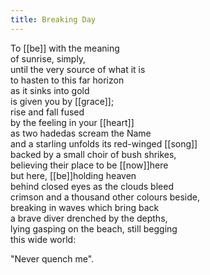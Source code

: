 ```yaml
---
title: Breaking Day
---
```


To [[be]] with the meaning  
of sunrise, simply,   
until the very source of what it is  
to hasten to this far horizon  
as it sinks into gold  
is given you by [[grace]];  
rise and fall fused  
by the feeling in your [[heart]]  
as two hadedas scream the Name  
and a starling unfolds its red-winged [[song]]  
backed by a small choir of bush shrikes,   
believing their place to be [[now]]here   
but here, [[be]]holding heaven  
behind closed eyes as the clouds bleed  
crimson and a thousand other colours beside,  
breaking in waves which bring back  
a brave diver drenched by the depths,   
lying gasping on the beach, still begging  
this wide world:  
  
"Never quench me".   